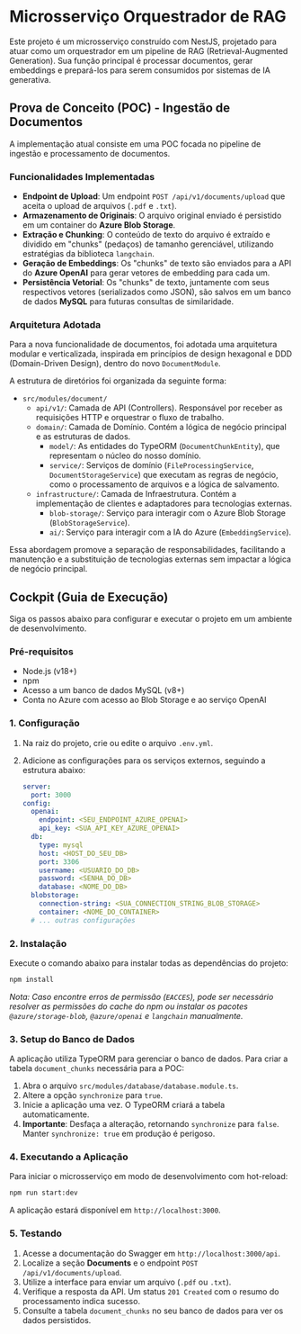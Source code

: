 # Microsserviço Orquestrador de RAG

Este projeto é um microsserviço construído com NestJS, projetado para atuar como um orquestrador em um pipeline de RAG (Retrieval-Augmented Generation). Sua função principal é processar documentos, gerar embeddings e prepará-los para serem consumidos por sistemas de IA generativa.

## Prova de Conceito (POC) - Ingestão de Documentos

A implementação atual consiste em uma POC focada no pipeline de ingestão e processamento de documentos.

### Funcionalidades Implementadas

- **Endpoint de Upload**: Um endpoint `POST /api/v1/documents/upload` que aceita o upload de arquivos (`.pdf` e `.txt`).
- **Armazenamento de Originais**: O arquivo original enviado é persistido em um container do **Azure Blob Storage**.
- **Extração e Chunking**: O conteúdo de texto do arquivo é extraído e dividido em "chunks" (pedaços) de tamanho gerenciável, utilizando estratégias da biblioteca `langchain`.
- **Geração de Embeddings**: Os "chunks" de texto são enviados para a API do **Azure OpenAI** para gerar vetores de embedding para cada um.
- **Persistência Vetorial**: Os "chunks" de texto, juntamente com seus respectivos vetores (serializados como JSON), são salvos em um banco de dados **MySQL** para futuras consultas de similaridade.

### Arquitetura Adotada

Para a nova funcionalidade de documentos, foi adotada uma arquitetura modular e verticalizada, inspirada em princípios de design hexagonal e DDD (Domain-Driven Design), dentro do novo `DocumentModule`.

A estrutura de diretórios foi organizada da seguinte forma:

- `src/modules/document/`
  - `api/v1/`: Camada de API (Controllers). Responsável por receber as requisições HTTP e orquestrar o fluxo de trabalho.
  - `domain/`: Camada de Domínio. Contém a lógica de negócio principal e as estruturas de dados.
    - `model/`: As entidades do TypeORM (`DocumentChunkEntity`), que representam o núcleo do nosso domínio.
    - `service/`: Serviços de domínio (`FileProcessingService`, `DocumentStorageService`) que executam as regras de negócio, como o processamento de arquivos e a lógica de salvamento.
  - `infrastructure/`: Camada de Infraestrutura. Contém a implementação de clientes e adaptadores para tecnologias externas.
    - `blob-storage/`: Serviço para interagir com o Azure Blob Storage (`BlobStorageService`).
    - `ai/`: Serviço para interagir com a IA do Azure (`EmbeddingService`).

Essa abordagem promove a separação de responsabilidades, facilitando a manutenção e a substituição de tecnologias externas sem impactar a lógica de negócio principal.

## Cockpit (Guia de Execução)

Siga os passos abaixo para configurar e executar o projeto em um ambiente de desenvolvimento.

### Pré-requisitos

- Node.js (v18+)
- npm
- Acesso a um banco de dados MySQL (v8+)
- Conta no Azure com acesso ao Blob Storage e ao serviço OpenAI

### 1. Configuração

1.  Na raiz do projeto, crie ou edite o arquivo `.env.yml`.
2.  Adicione as configurações para os serviços externos, seguindo a estrutura abaixo:

    ```yaml
    server:
      port: 3000
    config:
      openai:
        endpoint: <SEU_ENDPOINT_AZURE_OPENAI>
        api_key: <SUA_API_KEY_AZURE_OPENAI>
      db:
        type: mysql
        host: <HOST_DO_SEU_DB>
        port: 3306
        username: <USUARIO_DO_DB>
        password: <SENHA_DO_DB>
        database: <NOME_DO_DB>
      blobstorage:
        connection-string: <SUA_CONNECTION_STRING_BLOB_STORAGE>
        container: <NOME_DO_CONTAINER>
      # ... outras configurações
    ```

### 2. Instalação

Execute o comando abaixo para instalar todas as dependências do projeto:

```bash
npm install
```
*Nota: Caso encontre erros de permissão (`EACCES`), pode ser necessário resolver as permissões do cache do npm ou instalar os pacotes `@azure/storage-blob`, `@azure/openai` e `langchain` manualmente.*

### 3. Setup do Banco de Dados

A aplicação utiliza TypeORM para gerenciar o banco de dados. Para criar a tabela `document_chunks` necessária para a POC:

1.  Abra o arquivo `src/modules/database/database.module.ts`.
2.  Altere a opção `synchronize` para `true`.
3.  Inicie a aplicação uma vez. O TypeORM criará a tabela automaticamente.
4.  **Importante**: Desfaça a alteração, retornando `synchronize` para `false`. Manter `synchronize: true` em produção é perigoso.

### 4. Executando a Aplicação

Para iniciar o microsserviço em modo de desenvolvimento com hot-reload:

```bash
npm run start:dev
```

A aplicação estará disponível em `http://localhost:3000`.

### 5. Testando

1.  Acesse a documentação do Swagger em `http://localhost:3000/api`.
2.  Localize a seção **Documents** e o endpoint `POST /api/v1/documents/upload`.
3.  Utilize a interface para enviar um arquivo (`.pdf` ou `.txt`).
4.  Verifique a resposta da API. Um status `201 Created` com o resumo do processamento indica sucesso.
5.  Consulte a tabela `document_chunks` no seu banco de dados para ver os dados persistidos.
